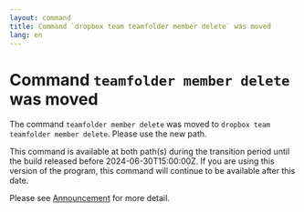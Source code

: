 ```yaml
---
layout: command
title: Command `dropbox team teamfolder member delete` was moved
lang: en
---
```


# Command `teamfolder member delete` was moved

The command `teamfolder member delete` was moved to `dropbox team teamfolder member delete`. Please use the new path.

This command is available at both path(s) during the transition period until the build released before 2024-06-30T15:00:00Z. If you are using this version of the program, this command will continue to be available after this date.

Please see [Announcement](https://github.com/watermint/toolbox/discussions/799) for more detail.


